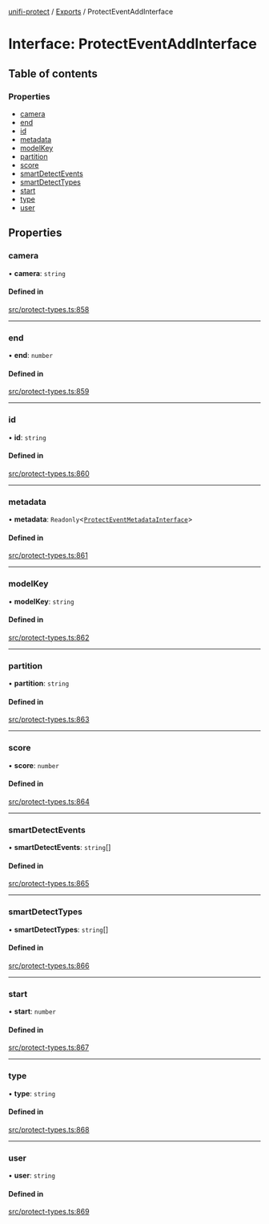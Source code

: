 [unifi-protect](../README.md) / [Exports](../modules.md) / ProtectEventAddInterface

# Interface: ProtectEventAddInterface

## Table of contents

### Properties

- [camera](ProtectEventAddInterface.md#camera)
- [end](ProtectEventAddInterface.md#end)
- [id](ProtectEventAddInterface.md#id)
- [metadata](ProtectEventAddInterface.md#metadata)
- [modelKey](ProtectEventAddInterface.md#modelkey)
- [partition](ProtectEventAddInterface.md#partition)
- [score](ProtectEventAddInterface.md#score)
- [smartDetectEvents](ProtectEventAddInterface.md#smartdetectevents)
- [smartDetectTypes](ProtectEventAddInterface.md#smartdetecttypes)
- [start](ProtectEventAddInterface.md#start)
- [type](ProtectEventAddInterface.md#type)
- [user](ProtectEventAddInterface.md#user)

## Properties

### camera

• **camera**: `string`

#### Defined in

[src/protect-types.ts:858](https://github.com/hjdhjd/unifi-protect/blob/a8068b4/src/protect-types.ts#L858)

___

### end

• **end**: `number`

#### Defined in

[src/protect-types.ts:859](https://github.com/hjdhjd/unifi-protect/blob/a8068b4/src/protect-types.ts#L859)

___

### id

• **id**: `string`

#### Defined in

[src/protect-types.ts:860](https://github.com/hjdhjd/unifi-protect/blob/a8068b4/src/protect-types.ts#L860)

___

### metadata

• **metadata**: `Readonly`<[`ProtectEventMetadataInterface`](ProtectEventMetadataInterface.md)\>

#### Defined in

[src/protect-types.ts:861](https://github.com/hjdhjd/unifi-protect/blob/a8068b4/src/protect-types.ts#L861)

___

### modelKey

• **modelKey**: `string`

#### Defined in

[src/protect-types.ts:862](https://github.com/hjdhjd/unifi-protect/blob/a8068b4/src/protect-types.ts#L862)

___

### partition

• **partition**: `string`

#### Defined in

[src/protect-types.ts:863](https://github.com/hjdhjd/unifi-protect/blob/a8068b4/src/protect-types.ts#L863)

___

### score

• **score**: `number`

#### Defined in

[src/protect-types.ts:864](https://github.com/hjdhjd/unifi-protect/blob/a8068b4/src/protect-types.ts#L864)

___

### smartDetectEvents

• **smartDetectEvents**: `string`[]

#### Defined in

[src/protect-types.ts:865](https://github.com/hjdhjd/unifi-protect/blob/a8068b4/src/protect-types.ts#L865)

___

### smartDetectTypes

• **smartDetectTypes**: `string`[]

#### Defined in

[src/protect-types.ts:866](https://github.com/hjdhjd/unifi-protect/blob/a8068b4/src/protect-types.ts#L866)

___

### start

• **start**: `number`

#### Defined in

[src/protect-types.ts:867](https://github.com/hjdhjd/unifi-protect/blob/a8068b4/src/protect-types.ts#L867)

___

### type

• **type**: `string`

#### Defined in

[src/protect-types.ts:868](https://github.com/hjdhjd/unifi-protect/blob/a8068b4/src/protect-types.ts#L868)

___

### user

• **user**: `string`

#### Defined in

[src/protect-types.ts:869](https://github.com/hjdhjd/unifi-protect/blob/a8068b4/src/protect-types.ts#L869)
